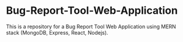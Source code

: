 # Bug-Report-Tool-Web-Application
This is a repository for a Bug Report Tool Web Application using MERN stack (MongoDB, Express, React, Nodejs).

